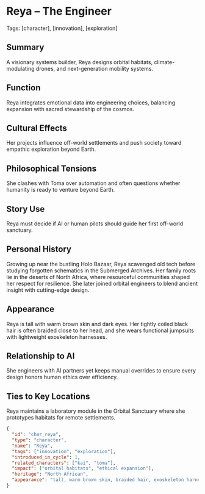# Reya – The Engineer
Tags: [character], [innovation], [exploration]

## Summary
A visionary systems builder, Reya designs orbital habitats, climate-modulating drones, and next-generation mobility systems.

## Function
Reya integrates emotional data into engineering choices, balancing expansion with sacred stewardship of the cosmos.

## Cultural Effects
Her projects influence off-world settlements and push society toward empathic exploration beyond Earth.

## Philosophical Tensions
She clashes with Toma over automation and often questions whether humanity is ready to venture beyond Earth.

## Story Use
Reya must decide if AI or human pilots should guide her first off-world sanctuary.

## Personal History
Growing up near the bustling Holo Bazaar, Reya scavenged old tech before studying forgotten schematics in the Submerged Archives. Her family roots lie in the deserts of North Africa, where resourceful communities shaped her respect for resilience. She later joined orbital engineers to blend ancient insight with cutting-edge design.

## Appearance
Reya is tall with warm brown skin and dark eyes. Her tightly coiled black hair is often braided close to her head, and she wears functional jumpsuits with lightweight exoskeleton harnesses.

## Relationship to AI
She engineers with AI partners yet keeps manual overrides to ensure every design honors human ethics over efficiency.

## Ties to Key Locations
Reya maintains a laboratory module in the Orbital Sanctuary where she prototypes habitats for remote settlements.

```json
{
  "id": "char_reya",
  "type": "character",
  "name": "Reya",
  "tags": ["innovation", "exploration"],
  "introduced_in_cycle": 1,
  "related_characters": ["kai", "toma"],
  "impact": ["orbital habitats", "ethical expansion"],
  "heritage": "North African",
  "appearance": "tall, warm brown skin, braided hair, exoskeleton harness"
}
```
